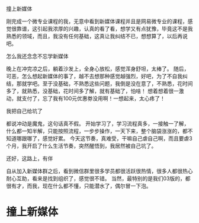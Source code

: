 
撞上新媒体




刚完成一个微专业课程的我，无意中看到新媒体课程并且是网易微专业的课程，感觉很靠谱，这引起我浓厚的兴趣，认真的看了看，想学又有点犹豫，毕竟这不是我熟悉的领域，而且，我没有任何基础，这真让我纠结不已，想想算了，以后再说吧。




怎么我还念念不忘学新媒体




晚上在冲完凉之后，躺着沙发上，全身心放松，感觉浑身舒坦，太棒了。
随后，可恶，怎么想起新媒体的事了，越不去想那种感觉越强烈，好吧，为了不自我纠结，那就学吧。至于没基础，不熟悉这些问题，我倒是没在意了，不熟悉，花时间多了，就熟悉，没基础，花时间多了解，就有基础了，怕啥！
想着想着很一激动，就支付了，忘了我有100元优惠劵没用啊！一想起来，太心疼了！




我把自己给坑了




都说冲动是魔鬼，这句话真不假。
开始学习了，学习流程真多，一接触一了解，什么都一知半解，只能按照流程，一步步操作，一天下来，整个脑袋涨涨的，都不知道哪跟哪了，感觉好累。
今天这节奏，真难受，干嘛自己虐自己啊，而且要虐3个月，我开启了什么生活节奏，突然醒悟到，我居然被自己坑了。




还好，这路上，有伴




自从加入新媒体群之后，看到微信群里很多学员都很活跃很热情，很多人都很热心耐心互助，看来是找到组织了，感觉很不错。
当然，最特别的是我们03版的，都很有才，而我，现在什么都不懂，只能潜水了，偶尔冒一下泡。




# 撞上新媒体


